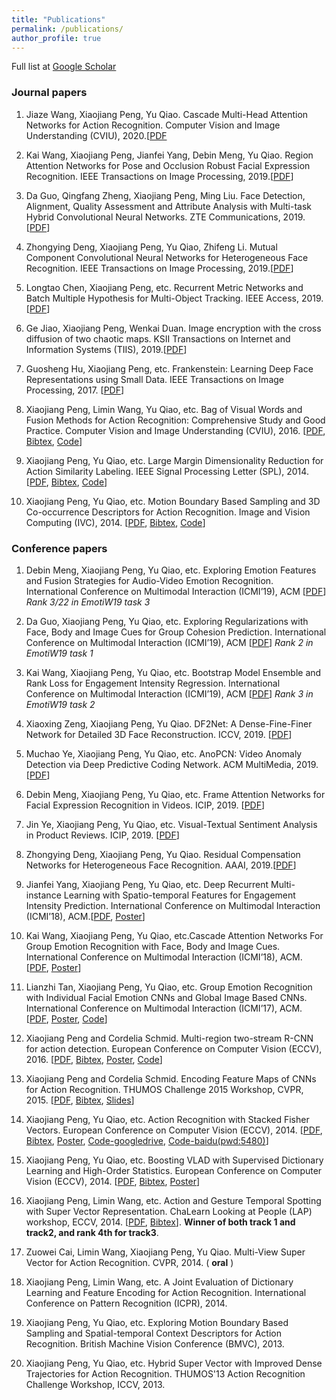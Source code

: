 ```yaml
---
title: "Publications"
permalink: /publications/
author_profile: true
---
```


Full list at [Google Scholar](https://scholar.google.com/citations?user=7oRD67kAAAAJ&hl=zh-CN)

### Journal papers
 
 1. Jiaze Wang, Xiaojiang Peng, Yu Qiao. Cascade Multi-Head Attention Networks for Action Recognition. Computer Vision and Image Understanding (CVIU), 2020.[[PDF]()
 
 1. Kai Wang, Xiaojiang Peng, Jianfei Yang, Debin Meng, Yu Qiao. Region Attention Networks for Pose and Occlusion Robust Facial Expression Recognition. IEEE Transactions on Image Processing, 2019.[[PDF](https://arxiv.org/pdf/1905.04075.pdf)]
 
 1. Da Guo, Qingfang Zheng, Xiaojiang Peng, Ming Liu. Face Detection, Alignment, Quality Assessment and Attribute Analysis with Multi-task Hybrid Convolutional Neural Networks. ZTE Communications, 2019. [[PDF](http://kns.cnki.net/kcms/detail/34.1294.TN.20190920.2104.004.html)]
 
 1. Zhongying Deng, Xiaojiang Peng, Yu Qiao, Zhifeng Li. Mutual Component Convolutional Neural Networks for Heterogeneous Face Recognition. IEEE Transactions on Image Processing, 2019.[[PDF](/files/TIP19-MCCNN.pdf)]

 1. Longtao Chen, Xiaojiang Peng, etc. Recurrent Metric Networks and Batch Multiple Hypothesis for Multi-Object Tracking. IEEE Access, 2019.[[PDF](/files/IEEEAccess19-MOT.pdf)]

 1. Ge Jiao, Xiaojiang Peng, Wenkai Duan. Image encryption with the cross diffusion of two chaotic maps. KSII Transactions on Internet and Information Systems (TIIS), 2019.[[PDF](/files/TIIS19-ImageEncryption.pdf)]
 
 1. Guosheng Hu, Xiaojiang Peng, etc. Frankenstein: Learning Deep Face Representations using Small Data. IEEE Transactions on Image Processing, 2017. [[PDF](https://hal.inria.fr/hal-01306168/file/bare_jrnl.pdf)]

 1. Xiaojiang Peng, Limin Wang, Yu Qiao, etc. Bag of Visual Words and Fusion Methods for Action Recognition: Comprehensive Study and Good Practice. Computer Vision and Image Understanding (CVIU), 2016. [[PDF](http://www.sciencedirect.com/science/article/pii/S1077314216300091), [Bibtex](https://scholar.googleusercontent.com/scholar.bib?q=info:edZV7MUJjCgJ:scholar.google.com/&output=citation&scisig=AAGBfm0AAAAAWfqVgMuro_niexeRW3tB7JFFkp6Ft_Is&scisf=4&ct=citation&cd=0&hl=zh-CN&scfhb=1), [Code](https://xjpeng.weebly.com/software.html)] 

 1. Xiaojiang Peng, Yu Qiao, etc. Large Margin Dimensionality Reduction for Action Similarity Labeling. IEEE Signal Processing Letter (SPL), 2014. [[PDF](https://xjpeng.weebly.com/uploads/5/5/4/4/55444193/spl2014_fvlmdr.pdf), [Bibtex](https://scholar.googleusercontent.com/scholar.bib?q=info:leNlOVu2XKsJ:scholar.google.com/&output=citation&scisig=AAGBfm0AAAAAWfqV8NiouL5FfWTPK3TeDqgCNKQk92I5&scisf=4&ct=citation&cd=0&hl=zh-CN&scfhb=1), [Code](https://xjpeng.weebly.com/uploads/5/5/4/4/55444193/spl_lmdr_release_code.zip)]

 1. Xiaojiang Peng, Yu Qiao, etc. Motion Boundary Based Sampling and 3D Co-occurrence Descriptors for Action Recognition. Image and Vision Computing (IVC), 2014. [[PDF](https://xjpeng.weebly.com/uploads/5/5/4/4/55444193/pqp_dtmb3dcofea.pdf), [Bibtex](https://xjpeng.weebly.com/uploads/5/5/4/4/55444193/pengivc2014.bib), [Code](https://xjpeng.weebly.com/uploads/5/5/4/4/55444193/ivc_release_code.zip)]

### Conference papers
 1. Debin Meng, Xiaojiang Peng, Yu Qiao, etc. Exploring Emotion Features and Fusion Strategies for Audio-Video Emotion Recognition. International Conference on Multimodal Interaction (ICMI’19), ACM [[PDF](https://dl.acm.org/citation.cfm?id=3340555.3355713)] *Rank 3/22 in EmotiW19 task 3*

 1. Da Guo, Xiaojiang Peng, Yu Qiao, etc. Exploring Regularizations with Face, Body and Image Cues for Group Cohesion Prediction. International Conference on Multimodal Interaction (ICMI’19), ACM [[PDF](https://dl.acm.org/citation.cfm?id=3355712)] *Rank 2 in EmotiW19 task 1*
 
 1. Kai Wang, Xiaojiang Peng, Yu Qiao, etc. Bootstrap Model Ensemble and Rank Loss for Engagement Intensity Regression. International Conference on Multimodal Interaction (ICMI’19), ACM [[PDF](https://arxiv.org/pdf/1907.03422)] *Rank 3 in EmotiW19 task 2*
 
 1. Xiaoxing Zeng, Xiaojiang Peng, Yu Qiao. DF2Net: A Dense-Fine-Finer Network for Detailed 3D Face Reconstruction. ICCV, 2019. [[PDF](http://openaccess.thecvf.com/content_ICCV_2019/papers/Zeng_DF2Net_A_Dense-Fine-Finer_Network_for_Detailed_3D_Face_Reconstruction_ICCV_2019_paper.pdf)]
 
 1. Muchao Ye, Xiaojiang Peng, Yu Qiao, etc. AnoPCN: Video Anomaly Detection via Deep Predictive Coding Network. ACM MultiMedia, 2019. [[PDF](http://delivery.acm.org/10.1145/3360000/3350899/p1805-ye.pdf?ip=210.75.253.91&id=3350899&acc=ACTIVE%20SERVICE&key=33E289E220520BFB%2E6FFDCCEC948C43C2%2E4D4702B0C3E38B35%2E4D4702B0C3E38B35&__acm__=1574745248_d313370f3b105abecb8687105b9c2272)]

 1. Debin Meng, Xiaojiang Peng, Yu Qiao, etc. Frame Attention Networks for Facial Expression Recognition in Videos. ICIP, 2019. [[PDF](https://arxiv.org/pdf/1907.00193.pdf)]
 
 1. Jin Ye, Xiaojiang Peng, Yu Qiao, etc. Visual-Textual Sentiment Analysis in Product Reviews. ICIP, 2019. [[PDF](https://ieeexplore.ieee.org/abstract/document/8802992)]
 
 1. Zhongying Deng, Xiaojiang Peng, Yu Qiao.  Residual Compensation Networks for Heterogeneous Face Recognition. AAAI, 2019.[[PDF](/files/AAAI19-RCN.pdf)]

 1. Jianfei Yang, Xiaojiang Peng, Yu Qiao, etc. Deep Recurrent Multi-instance Learning with Spatio-temporal Features for Engagement Intensity Prediction. International Conference on Multimodal Interaction (ICMI’18), ACM.[[PDF](/files/icmi18-yang.pdf), [Poster](/files/icmi18-yang-poster.pdf)]

 1. Kai Wang, Xiaojiang Peng, Yu Qiao, etc.Cascade Attention Networks For Group Emotion Recognition with Face, Body and Image Cues. International Conference on Multimodal Interaction (ICMI’18), ACM. [[PDF](/files/icmi18-wang.pdf), [Poster](/files/icmi18-wang-poster.pdf)]

 1. Lianzhi Tan, Xiaojiang Peng, Yu Qiao, etc. Group Emotion Recognition with Individual Facial Emotion CNNs and Global Image Based CNNs. International Conference on Multimodal Interaction (ICMI’17), ACM. [[PDF](/files/icmi17-paper.pdf), [Poster](/files/icmi17-poster.pdf), [Code](https://github.com/pengxj/GroupEmotionRecognition)]

 1. Xiaojiang Peng and Cordelia Schmid. Multi-region two-stream R-CNN for action detection. European Conference on Computer Vision (ECCV), 2016. [[PDF](https://xjpeng.weebly.com/uploads/5/5/4/4/55444193/eccv2016-update2.pdf), [Bibtex](https://hal.inria.fr/hal-01349107/bibtex), [Poster](https://xjpeng.weebly.com/uploads/5/5/4/4/55444193/p-3a-14.pdf), [Code](https://github.com/pengxj/action-faster-rcnn)]

 1. Xiaojiang Peng and Cordelia Schmid. Encoding Feature Maps of CNNs for Action Recognition. THUMOS Challenge 2015 Workshop, CVPR, 2015. [[PDF](https://xjpeng.weebly.com/uploads/5/5/4/4/55444193/th15_inria.pdf), [Bibtex](https://xjpeng.weebly.com/uploads/5/5/4/4/55444193/th15_inria.bib), [Slides](https://xjpeng.weebly.com/uploads/5/5/4/4/55444193/thumos15_lear_v3.pptx)]

 1. Xiaojiang Peng, Yu Qiao, etc. Action Recognition with Stacked Fisher Vectors. European Conference on Computer Vision (ECCV), 2014. [[PDF](https://xjpeng.weebly.com/uploads/5/5/4/4/55444193/pzqp_eccv14_sfv.pdf), [Bibtex](https://xjpeng.weebly.com/uploads/5/5/4/4/55444193/pengeccv14_sfv.bib), [Poster](https://xjpeng.weebly.com/uploads/5/5/4/4/55444193/poster_eccv2014_sfv.pdf), [Code-googledrive](https://drive.google.com/open?id=0B-DiRMXFmUKQak0tUmlULTBtR1E), [Code-baidu(pwd:5480)](https://yunpan.cn/csJ8fqxRx7Iyx)]

 1. Xiaojiang Peng, Yu Qiao, etc. Boosting VLAD with Supervised Dictionary Learning and High-Order Statistics. European Conference on Computer Vision (ECCV), 2014. [[PDF](https://xjpeng.weebly.com/uploads/5/5/4/4/55444193/pwqp_eccv14_shvlad.pdf), [Bibtex](https://xjpeng.weebly.com/uploads/5/5/4/4/55444193/pengeccv14_shvlad.bib), [Poster](https://xjpeng.weebly.com/uploads/5/5/4/4/55444193/poster_eccv2014_shvlad.pdf)]

 1. Xiaojiang Peng, Limin Wang, etc. Action and Gesture Temporal Spotting with Super Vector Representation. ChaLearn Looking at People (LAP) workshop, ECCV, 2014. [[PDF](https://xjpeng.weebly.com/uploads/5/5/4/4/55444193/pwcq_eccvw14_chalearn.pdf), [Bibtex](https://xjpeng.weebly.com/uploads/5/5/4/4/55444193/penglap14.bib)]. **Winner of both track 1 and track2, and rank 4th for track3**.

 1. Zuowei Cai, Limin Wang, Xiaojiang Peng, Yu Qiao. Multi-View Super Vector for Action Recognition. CVPR, 2014. ( **oral** )
 
 1. Xiaojiang Peng, Limin Wang, etc. A Joint Evaluation of Dictionary Learning and Feature Encoding for Action Recognition. International Conference on Pattern Recognition (ICPR), 2014.

 1. Xiaojiang Peng, Yu Qiao, etc. Exploring Motion Boundary Based Sampling and Spatial-temporal Context Descriptors for Action Recognition. British Machine Vision Conference (BMVC), 2013.
 
 1. Xiaojiang Peng, Yu Qiao, etc. Hybrid Super Vector with Improved Dense Trajectories for Action Recognition. THUMOS'13 Action Recognition Challenge Workshop, ICCV, 2013. 

 
